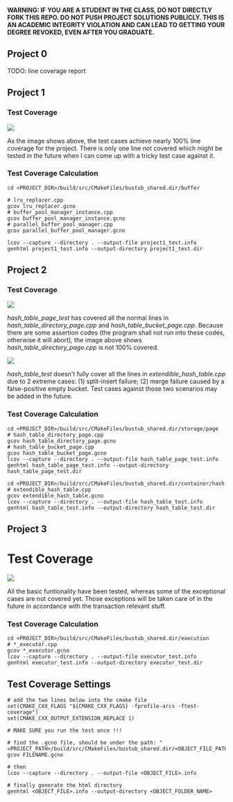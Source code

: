 **WARNING: IF YOU ARE A STUDENT IN THE CLASS, DO NOT DIRECTLY FORK THIS REPO. DO NOT PUSH PROJECT SOLUTIONS PUBLICLY. THIS IS AN ACADEMIC INTEGRITY VIOLATION AND CAN LEAD TO GETTING YOUR DEGREE REVOKED, EVEN AFTER YOU GRADUATE.**

## Project 0
TODO: line coverage report

## Project 1
### Test Coverage
![](https://github.com/MeteorYee/still-working/blob/dev/master/images/project1_test_coverage.png)

As the image shows above, the test cases achieve nearly 100% line coverage for the project. There is only one line not covered which might be tested in the future when I can come up with a tricky test case against it.

### Test Coverage Calculation
```
cd <PROJECT_DIR>/build/src/CMakeFiles/bustub_shared.dir/buffer

# lru_replacer.cpp
gcov lru_replacer.gcno
# buffer_pool_manager_instance.cpp
gcov buffer_pool_manager_instance.gcno
# parallel_buffer_pool_manager.cpp
gcov parallel_buffer_pool_manager.gcno

lcov --capture --directory . --output-file project1_test.info
genhtml project1_test.info --output-directory project1_test.dir
```

## Project 2
### Test Coverage
![](https://github.com/MeteorYee/still-working/blob/dev/master/images/project2_page_test_lc.png)

*hash_table_page_test* has covered all the normal lines in *hash_table_directory_page.cpp* and *hash_table_bucket_page.cpp*. Because there are some assertion codes (the program shall not run into these codes, otherwise it will abort), the image above shows *hash_table_directory_page.cpp* is not 100% covered.

![](https://github.com/MeteorYee/still-working/blob/dev/master/images/project2_table_test_lc.png)

*hash_table_test* doesn't fully cover all the lines in *extendible_hash_table.cpp* due to 2 extreme cases: (1) split-insert failure; (2) merge failure caused by a false-positive empty bucket. Test cases against those two scenarios may be added in the future.

### Test Coverage Calculation
```
cd <PROJECT_DIR>/build/src/CMakeFiles/bustub_shared.dir/storage/page
# hash_table_directory_page.cpp
gcov hash_table_directory_page.gcno
# hash_table_bucket_page.cpp
gcov hash_table_bucket_page.gcno
lcov --capture --directory . --output-file hash_table_page_test.info
genhtml hash_table_page_test.info --output-directory hash_table_page_test.dir

cd <PROJECT_DIR>/build/src/CMakeFiles/bustub_shared.dir/container/hash
# extendible_hash_table.cpp
gcov extendible_hash_table.gcno
lcov --capture --directory . --output-file hash_table_test.info
genhtml hash_table_test.info --output-directory hash_table_test.dir
```

## Project 3
# Test Coverage

![](https://github.com/MeteorYee/still-working/blob/dev/master/images/project3-test-coverage.png)

All the basic funtionality have been tested, whereas some of the exceptional cases are not covered yet. Those exceptions will be taken care of in the future in accordance with the transaction relevant stuff.

### Test Coverage Calculation
```
cd <PROJECT_DIR>/build/src/CMakeFiles/bustub_shared.dir/execution
# *_executor.cpp
gcov *_executor.gcno
lcov --capture --directory . --output-file executor_test.info
genhtml executor_test.info --output-directory executor_test.dir
```

## Test Coverage Settings
```
# add the two lines below into the cmake file
set(CMAKE_CXX_FLAGS "${CMAKE_CXX_FLAGS} -fprofile-arcs -ftest-coverage")
set(CMAKE_CXX_OUTPUT_EXTENSION_REPLACE 1)

# MAKE SURE you run the test once !!!

# find the .gcno file, should be under the path: "<PROJECT_PATH>/build/src/CMakeFiles/bustub_shared.dir/<OBJECT_FILE_PATH>"
gcov FILENAME.gcno

# then
lcov --capture --directory . --output-file <OBJECT_FILE>.info

# finally generate the html directory
genhtml <OBJECT_FILE>.info --output-directory <OBJECT_FOLDER_NAME>
```